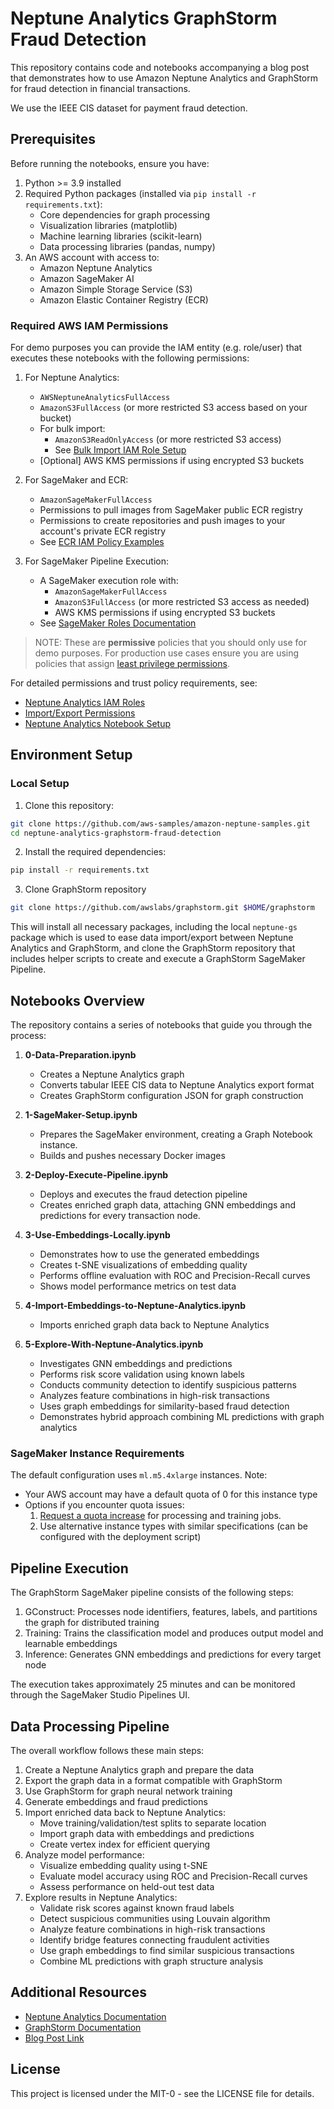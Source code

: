 # Neptune Analytics GraphStorm Fraud Detection

This repository contains code and notebooks accompanying a blog post that demonstrates how to use Amazon Neptune Analytics and GraphStorm for fraud detection in financial transactions.

We use the IEEE CIS dataset for payment fraud detection.

## Prerequisites

Before running the notebooks, ensure you have:

1. Python >= 3.9 installed
2. Required Python packages (installed via `pip install -r requirements.txt`):
   - Core dependencies for graph processing
   - Visualization libraries (matplotlib)
   - Machine learning libraries (scikit-learn)
   - Data processing libraries (pandas, numpy)
3. An AWS account with access to:
   - Amazon Neptune Analytics
   - Amazon SageMaker AI
   - Amazon Simple Storage Service (S3)
   - Amazon Elastic Container Registry (ECR)

### Required AWS IAM Permissions

For demo purposes you can provide the IAM entity (e.g. role/user) that executes these notebooks with the following permissions:

1. For Neptune Analytics:
   - `AWSNeptuneAnalyticsFullAccess`
   - `AmazonS3FullAccess` (or more restricted S3 access based on your bucket)
   - For bulk import:
     - `AmazonS3ReadOnlyAccess` (or more restricted S3 access)
     - See [Bulk Import IAM Role Setup](https://docs.aws.amazon.com/neptune-analytics/latest/userguide/bulk-import-create-from-s3.html#create-iam-role-for-s3-access)
   - [Optional] AWS KMS permissions if using encrypted S3 buckets

2. For SageMaker and ECR:
   - `AmazonSageMakerFullAccess`
   - Permissions to pull images from SageMaker public ECR registry
   - Permissions to create repositories and push images to your account's private ECR registry
   - See [ECR IAM Policy Examples](https://docs.aws.amazon.com/AmazonECR/latest/userguide/security_iam_id-based-policy-examples.html)

3. For SageMaker Pipeline Execution:
   - A SageMaker execution role with:
     - `AmazonSageMakerFullAccess`
     - `AmazonS3FullAccess` (or more restricted S3 access as needed)
     - AWS KMS permissions if using encrypted S3 buckets
   - See [SageMaker Roles Documentation](https://docs.aws.amazon.com/sagemaker/latest/dg/sagemaker-roles.html)

> NOTE: These are **permissive** policies that you should only use for demo purposes.
  For production use cases ensure you are using policies that assign
  [least privilege permissions](https://docs.aws.amazon.com/IAM/latest/UserGuide/best-practices.html#grant-least-privilege).

For detailed permissions and trust policy requirements, see:
- [Neptune Analytics IAM Roles](https://docs.aws.amazon.com/neptune-analytics/latest/userguide/security-iam.html)
- [Import/Export Permissions](https://docs.aws.amazon.com/neptune-analytics/latest/userguide/import-export-permissions.html)
- [Neptune Analytics Notebook Setup](https://docs.aws.amazon.com/neptune-analytics/latest/userguide/create-notebook-console.html#create-notebook-iam-role)

## Environment Setup

### Local Setup

1. Clone this repository:
```bash
git clone https://github.com/aws-samples/amazon-neptune-samples.git
cd neptune-analytics-graphstorm-fraud-detection
```

2. Install the required dependencies:
```bash
pip install -r requirements.txt
```

3. Clone GraphStorm repository
```bash
git clone https://github.com/awslabs/graphstorm.git $HOME/graphstorm
```

This will install all necessary packages, including the local `neptune-gs` package which is used to ease data import/export between Neptune Analytics and GraphStorm, and clone the GraphStorm repository that includes helper scripts to create and execute a
GraphStorm SageMaker Pipeline.

## Notebooks Overview

The repository contains a series of notebooks that guide you through the process:

1. **0-Data-Preparation.ipynb**
   - Creates a Neptune Analytics graph
   - Converts tabular IEEE CIS data to Neptune Analytics export format
   - Creates GraphStorm configuration JSON for graph construction

2. **1-SageMaker-Setup.ipynb**
   - Prepares the SageMaker environment, creating a Graph Notebook instance.
   - Builds and pushes necessary Docker images

3. **2-Deploy-Execute-Pipeline.ipynb**
   - Deploys and executes the fraud detection pipeline
   - Creates enriched graph data, attaching GNN embeddings and predictions for
     every transaction node.

4. **3-Use-Embeddings-Locally.ipynb**
   - Demonstrates how to use the generated embeddings
   - Creates t-SNE visualizations of embedding quality
   - Performs offline evaluation with ROC and Precision-Recall curves
   - Shows model performance metrics on test data

5. **4-Import-Embeddings-to-Neptune-Analytics.ipynb**
   - Imports enriched graph data back to Neptune Analytics

6. **5-Explore-With-Neptune-Analytics.ipynb**
   - Investigates GNN embeddings and predictions
   - Performs risk score validation using known labels
   - Conducts community detection to identify suspicious patterns
   - Analyzes feature combinations in high-risk transactions
   - Uses graph embeddings for similarity-based fraud detection
   - Demonstrates hybrid approach combining ML predictions with graph analytics

### SageMaker Instance Requirements

The default configuration uses `ml.m5.4xlarge` instances. Note:
- Your AWS account may have a default quota of 0 for this instance type
- Options if you encounter quota issues:
  1. [Request a quota increase](https://docs.aws.amazon.com/sagemaker/latest/dg/regions-quotas.html#regions-quotas-quotas) for processing and training jobs.
  2. Use alternative instance types with similar specifications (can be configured with the deployment script)

## Pipeline Execution

The GraphStorm SageMaker pipeline consists of the following steps:
1. GConstruct: Processes node identifiers, features, labels, and partitions the graph for distributed training
2. Training: Trains the classification model and produces output model and learnable embeddings
3. Inference: Generates GNN embeddings and predictions for every target node

The execution takes approximately 25 minutes and can be monitored through the SageMaker Studio Pipelines UI.

## Data Processing Pipeline

The overall workflow follows these main steps:

1. Create a Neptune Analytics graph and prepare the data
2. Export the graph data in a format compatible with GraphStorm
3. Use GraphStorm for graph neural network training
4. Generate embeddings and fraud predictions
5. Import enriched data back to Neptune Analytics:
   - Move training/validation/test splits to separate location
   - Import graph data with embeddings and predictions
   - Create vertex index for efficient querying
6. Analyze model performance:
   - Visualize embedding quality using t-SNE
   - Evaluate model accuracy using ROC and Precision-Recall curves
   - Assess performance on held-out test data
7. Explore results in Neptune Analytics:
   - Validate risk scores against known fraud labels
   - Detect suspicious communities using Louvain algorithm
   - Analyze feature combinations in high-risk transactions
   - Identify bridge features connecting fraudulent activities
   - Use graph embeddings to find similar suspicious transactions
   - Combine ML predictions with graph structure analysis

## Additional Resources

- [Neptune Analytics Documentation](https://docs.aws.amazon.com/neptune-analytics/latest/userguide/)
- [GraphStorm Documentation](https://graphstorm.readthedocs.io/)
- [Blog Post Link](<blog-post-url>)

## License

This project is licensed under the MIT-0 - see the LICENSE file for details.
